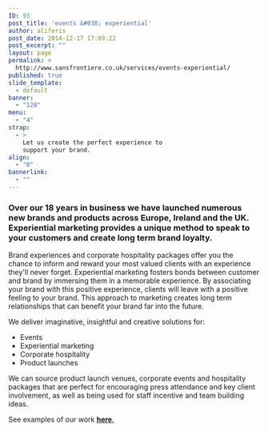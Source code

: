 ```yaml
---
ID: 93
post_title: 'events &#038; experiential'
author: aliferis
post_date: 2014-12-17 17:09:22
post_excerpt: ""
layout: page
permalink: >
  http://www.sansfrontiere.co.uk/services/events-experiential/
published: true
slide_template:
  - default
banner:
  - "128"
menu:
  - "4"
strap:
  - >
    Let us create the perfect experience to
    support your brand.
align:
  - "0"
bannerlink:
  - ""
---
```

<h3>Over our 18 years in business we have launched numerous new brands and products across Europe, Ireland and the UK. Experiential marketing provides a unique method to speak to your customers and create long term brand loyalty.</h3>
Brand experiences and corporate hospitality packages offer you the chance to inform and reward your most valued clients with an experience they'll never forget. Experiential marketing fosters bonds between customer and brand by immersing them in a memorable experience. By associating your brand with this positive experience, clients will leave with a positive feeling to your brand. This approach to marketing creates long term relationships that can benefit your brand far into the future.

We deliver imaginative, insightful and creative solutions for:
<ul>
	<li>Events</li>
	<li>Experiential marketing</li>
	<li>Corporate hospitality</li>
	<li>Product launches</li>
</ul>
We can source product launch venues, corporate events and hospitality packages that are perfect for encouraging press attendance and key client involvement, as well as being used for staff incentive and team building ideas.

See examples of our work <a title="Work" href="http://www.sansfrontiere.co.uk/work/"><strong>here</strong>.</a>